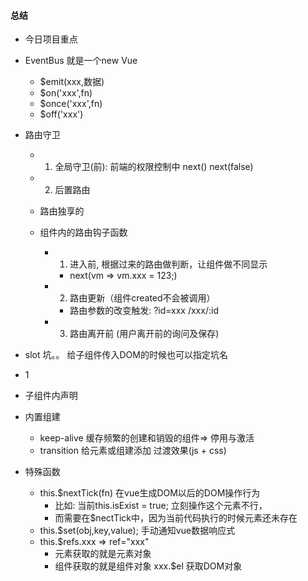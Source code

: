 #### 总结
* 今日项目重点
* EventBus 就是一个new Vue 
    - $emit(xxx,数据)
    - $on('xxx',fn)
    - $once('xxx',fn)
    - $off('xxx')
    
* 路由守卫
    - 1. 全局守卫(前): 前端的权限控制中 next() next(false)
    - 2. 后置路由
    
    - 路由独享的

    - 组件内的路由钩子函数
        + 1. 进入前, 根据过来的路由做判断，让组件做不同显示
            * next(vm => vm.xxx = 123;)
        + 2. 路由更新（组件created不会被调用）
            * 路由参数的改变触发: ?id=xxx  /xxx/:id
        + 3. 路由离开前 (用户离开前的询问及保存)

* slot 坑。。   给子组件传入DOM的时候也可以指定坑名  
* <span slot="xx">1</span>
* 子组件内声明 <slot name="xx"></slot>

* 内置组建
    - keep-alive  缓存频繁的创建和销毁的组件=> 停用与激活
    - transition  给元素或组建添加 过渡效果(js + css)

* 特殊函数
    - this.$nextTick(fn) 在vue生成DOM以后的DOM操作行为
        + 比如: 当前this.isExist = true; 立刻操作这个元素不行，
        + 而需要在$nectTick中，因为当前代码执行的时候元素还未存在
    - this.$set(obj,key,value); 手动通知vue数据响应式
    - this.$refs.xxx =>   ref="xxx" 
        + 元素获取的就是元素对象
        + 组件获取的就是组件对象  xxx.$el 获取DOM对象